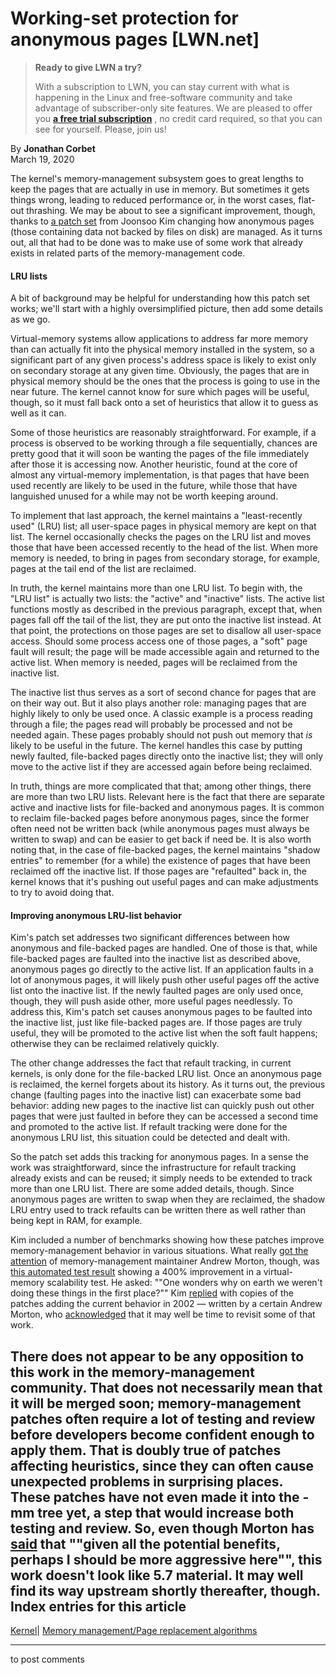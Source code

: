 # Working-set protection for anonymous pages [LWN.net]

> **Ready to give LWN a try?**
> 
> With a subscription to LWN, you can stay current with what is happening in the Linux and free-software community and take advantage of subscriber-only site features. We are pleased to offer you **[a free trial subscription](https://lwn.net/Promo/nst-trial/claim)** , no credit card required, so that you can see for yourself. Please, join us! 

By **Jonathan Corbet**  
March 19, 2020 

The kernel's memory-management subsystem goes to great lengths to keep the pages that are actually in use in memory. But sometimes it gets things wrong, leading to reduced performance or, in the worst cases, flat-out thrashing. We may be about to see a significant improvement, though, thanks to [a patch set](/ml/linux-kernel/1584423717-3440-1-git-send-email-iamjoonsoo.kim@lge.com/) from Joonsoo Kim changing how anonymous pages (those containing data not backed by files on disk) are managed. As it turns out, all that had to be done was to make use of some work that already exists in related parts of the memory-management code. 

#### LRU lists

A bit of background may be helpful for understanding how this patch set works; we'll start with a highly oversimplified picture, then add some details as we go. 

Virtual-memory systems allow applications to address far more memory than can actually fit into the physical memory installed in the system, so a significant part of any given process's address space is likely to exist only on secondary storage at any given time. Obviously, the pages that are in physical memory should be the ones that the process is going to use in the near future. The kernel cannot know for sure which pages will be useful, though, so it must fall back onto a set of heuristics that allow it to guess as well as it can. 

Some of those heuristics are reasonably straightforward. For example, if a process is observed to be working through a file sequentially, chances are pretty good that it will soon be wanting the pages of the file immediately after those it is accessing now. Another heuristic, found at the core of almost any virtual-memory implementation, is that pages that have been used recently are likely to be used in the future, while those that have languished unused for a while may not be worth keeping around. 

To implement that last approach, the kernel maintains a "least-recently used" (LRU) list; all user-space pages in physical memory are kept on that list. The kernel occasionally checks the pages on the LRU list and moves those that have been accessed recently to the head of the list. When more memory is needed, to bring in pages from secondary storage, for example, pages at the tail end of the list are reclaimed. 

In truth, the kernel maintains more than one LRU list. To begin with, the "LRU list" is actually two lists: the "active" and "inactive" lists. The active list functions mostly as described in the previous paragraph, except that, when pages fall off the tail of the list, they are put onto the inactive list instead. At that point, the protections on those pages are set to disallow all user-space access. Should some process access one of those pages, a "soft" page fault will result; the page will be made accessible again and returned to the active list. When memory is needed, pages will be reclaimed from the inactive list. 

The inactive list thus serves as a sort of second chance for pages that are on their way out. But it also plays another role: managing pages that are highly likely to only be used once. A classic example is a process reading through a file; the pages read will probably be processed and not be needed again. These pages probably should not push out memory that _is_ likely to be useful in the future. The kernel handles this case by putting newly faulted, file-backed pages directly onto the inactive list; they will only move to the active list if they are accessed again before being reclaimed. 

In truth, things are more complicated that that; among other things, there are more than two LRU lists. Relevant here is the fact that there are separate active and inactive lists for file-backed and anonymous pages. It is common to reclaim file-backed pages before anonymous pages, since the former often need not be written back (while anonymous pages must always be written to swap) and can be easier to get back if need be. It is also worth noting that, in the case of file-backed pages, the kernel maintains "shadow entries" to remember (for a while) the existence of pages that have been reclaimed off the inactive list. If those pages are "refaulted" back in, the kernel knows that it's pushing out useful pages and can make adjustments to try to avoid doing that. 

#### Improving anonymous LRU-list behavior

Kim's patch set addresses two significant differences between how anonymous and file-backed pages are handled. One of those is that, while file-backed pages are faulted into the inactive list as described above, anonymous pages go directly to the active list. If an application faults in a lot of anonymous pages, it will likely push other useful pages off the active list onto the inactive list. If the newly faulted pages are only used once, though, they will push aside other, more useful pages needlessly. To address this, Kim's patch set causes anonymous pages to be faulted into the inactive list, just like file-backed pages are. If those pages are truly useful, they will be promoted to the active list when the soft fault happens; otherwise they can be reclaimed relatively quickly. 

The other change addresses the fact that refault tracking, in current kernels, is only done for the file-backed LRU list. Once an anonymous page is reclaimed, the kernel forgets about its history. As it turns out, the previous change (faulting pages into the inactive list) can exacerbate some bad behavior: adding new pages to the inactive list can quickly push out other pages that were just faulted in before they can be accessed a second time and promoted to the active list. If refault tracking were done for the anonymous LRU list, this situation could be detected and dealt with. 

So the patch set adds this tracking for anonymous pages. In a sense the work was straightforward, since the infrastructure for refault tracking already exists and can be reused; it simply needs to be extended to track more than one LRU list. There are some added details, though. Since anonymous pages are written to swap when they are reclaimed, the shadow LRU entry used to track refaults can be written there as well rather than being kept in RAM, for example. 

Kim included a number of benchmarks showing how these patches improve memory-management behavior in various situations. What really [got the attention](/ml/linux-kernel/20200226193942.30049da9c090b466bdc5ec23@linux-foundation.org/) of memory-management maintainer Andrew Morton, though, was [this automated test result](https://lore.kernel.org/linux-mm/20200227022905.GH6548@shao2-debian/) showing a 400% improvement in a virtual-memory scalability test. He asked: ""One wonders why on earth we weren't doing these things in the first place?"" Kim [replied](/ml/linux-kernel/20200227074748.GA18113@js1304-desktop/) with copies of the patches adding the current behavior in 2002 — written by a certain Andrew Morton, who [acknowledged](/ml/linux-kernel/20200229204000.298de32521885b8af858a50d@linux-foundation.org/) that it may well be time to revisit some of that work. 

There does not appear to be any opposition to this work in the memory-management community. That does not necessarily mean that it will be merged soon; memory-management patches often require a lot of testing and review before developers become confident enough to apply them. That is doubly true of patches affecting heuristics, since they can often cause unexpected problems in surprising places. These patches have not even made it into the -mm tree yet, a step that would increase both testing and review. So, even though Morton has [said](/ml/linux-kernel/20200227153639.951d6a42080e8d4227872e64@linux-foundation.org/) that ""given all the potential benefits, perhaps I should be more aggressive here"", this work doesn't look like 5.7 material. It may well find its way upstream shortly thereafter, though.  
Index entries for this article  
---  
[Kernel](/Kernel/Index)| [Memory management/Page replacement algorithms](/Kernel/Index#Memory_management-Page_replacement_algorithms)  
  


* * *

to post comments 
